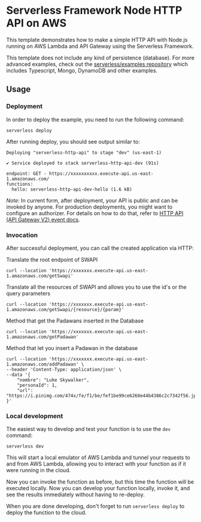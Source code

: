 <!--
title: 'AWS Simple HTTP Endpoint example in NodeJS'
description: 'This template demonstrates how to make a simple HTTP API with Node.js running on AWS Lambda and API Gateway using the Serverless Framework.'
layout: Doc
framework: v4
platform: AWS
language: nodeJS
authorLink: 'https://github.com/serverless'
authorName: 'Serverless, Inc.'
authorAvatar: 'https://avatars1.githubusercontent.com/u/13742415?s=200&v=4'
-->

# Serverless Framework Node HTTP API on AWS

This template demonstrates how to make a simple HTTP API with Node.js running on AWS Lambda and API Gateway using the Serverless Framework.

This template does not include any kind of persistence (database). For more advanced examples, check out the [serverless/examples repository](https://github.com/serverless/examples/) which includes Typescript, Mongo, DynamoDB and other examples.

## Usage

### Deployment

In order to deploy the example, you need to run the following command:

```
serverless deploy
```

After running deploy, you should see output similar to:

```
Deploying "serverless-http-api" to stage "dev" (us-east-1)

✔ Service deployed to stack serverless-http-api-dev (91s)

endpoint: GET - https://xxxxxxxxxx.execute-api.us-east-1.amazonaws.com/
functions:
  hello: serverless-http-api-dev-hello (1.6 kB)
```

_Note_: In current form, after deployment, your API is public and can be invoked by anyone. For production deployments, you might want to configure an authorizer. For details on how to do that, refer to [HTTP API (API Gateway V2) event docs](https://www.serverless.com/framework/docs/providers/aws/events/http-api).

### Invocation

After successful deployment, you can call the created application via HTTP:

Translate the root endpoint of SWAPI
```
curl --location 'https://xxxxxxx.execute-api.us-east-1.amazonaws.com/getSwapi'
```

Translate all the resources of SWAPI and allows you to use the id's or the query parameters
```
curl --location 'https://xxxxxxx.execute-api.us-east-1.amazonaws.com/getSwapi/{resource}/{param}'
```

Method that get the Padawans inserted in the Database
```
curl --location 'https://xxxxxxx.execute-api.us-east-1.amazonaws.com/getPadawan'
```

Method that let you insert a Padawan in the database
```
curl --location 'https://xxxxxxx.execute-api.us-east-1.amazonaws.com/addPadawan' \
--header 'Content-Type: application/json' \
--data '{
    "nombre": "Luke Skywalker",
    "personaId": 1,
    "url": "https://i.pinimg.com/474x/fe/f1/be/fef1be99ce6260e44b4386c2c7342f56.jpg"
}'
```

### Local development

The easiest way to develop and test your function is to use the `dev` command:

```
serverless dev
```

This will start a local emulator of AWS Lambda and tunnel your requests to and from AWS Lambda, allowing you to interact with your function as if it were running in the cloud.

Now you can invoke the function as before, but this time the function will be executed locally. Now you can develop your function locally, invoke it, and see the results immediately without having to re-deploy.

When you are done developing, don't forget to run `serverless deploy` to deploy the function to the cloud.
